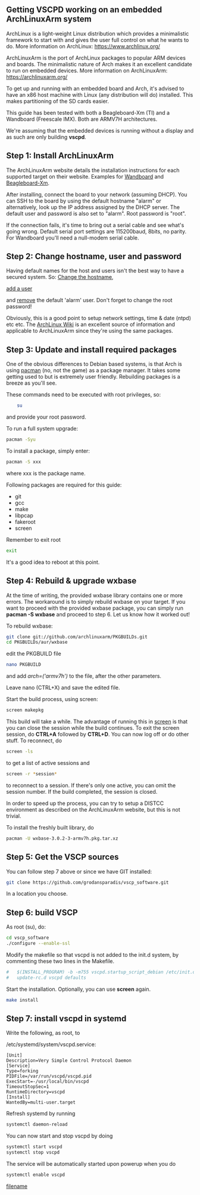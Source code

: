 ## Getting VSCPD working on an embedded ArchLinuxArm system

ArchLinux is a light-weight Linux distribution which provides a minimalistic framework to start with and gives the user full control on what he wants to do.
More information on ArchLinux: https://www.archlinux.org/

ArchLinuxArm is the port of ArchLinux packages to popular ARM devices and boards. The minimalistic nature of Arch makes it an excellent candidate to run on embedded devices.
More information on ArchLinuxArm: https://archlinuxarm.org/

To get up and running with an embedded board and Arch, it's advised to have an x86 host machine with Linux (any distribution will do) installed. This makes partitioning of the SD cards easier.

This guide has been tested with both a Beagleboard-Xm (TI) and a Wandboard (Freescale IMX). Both are ARMV7H architectures.

We're assuming that the embedded devices is running without a display and as such are only building **vscpd**.

## Step 1: Install ArchLinuxArm

The ArchLinuxArm website details the installation instructions for each supported target on their website. Examples for [Wandboard](https://archlinuxarm.org/platforms/armv7/freescale/wandboard) and [Beagleboard-Xm](https://archlinuxarm.org/platforms/armv7/ti/beagleboard-xm).

After installing, connect the board to your network (assuming DHCP). You can SSH to the board by using the default hostname "alarm" or alternatively, look up the IP address assigned by the DHCP server. The default user and password is also set to "alarm". Root password is "root".

If the connection fails, it's time to bring out a serial cable and see what's going wrong. Default serial port settings are 115200baud, 8bits, no parity. For Wandboard you'll need a null-modem serial cable.
    
## Step 2: Change hostname, user and password

Having default names for the host and users isn't the best way to have a secured system. So: [Change the hostname](https://wiki.archlinux.org/index.php/Network_configuration#Set_the_hostname),

[add a user](https://wiki.archlinux.org/index.php/users_and_groups#Example_adding_a_user) 

and [remove](https://wiki.archlinux.org/index.php/users_and_groups#Other_examples_of_user_management) the default 'alarm' user. Don't forget to change the root password!

Obviously, this is a good point to setup network settings, time & date (ntpd) etc etc. The [ArchLinux Wiki](https://wiki.archlinux.org/) is an excellent source of information and applicable to ArchLinuxArm since they're using the same packages.
    
## Step 3: Update and install required packages

    
One of the obvious differences to Debian based systems, is that Arch is using [pacman](https://wiki.archlinux.org/index.php/Pacman) (no, not the game) as a package manager. It takes some getting used to but is extremely user friendly. Rebuilding packages is a breeze as you'll see.

These commands need to be executed with root privileges, so:

```bash
    su
```    
    
and provide your root password.

To run a full system upgrade:

```bash
pacman -Syu
```

To install a package, simply enter:

```bash
pacman -S xxx
```

where xxx is the package name.

Following packages are required for this guide:

*  git
*  gcc
*  make
*  libpcap
*  fakeroot
*  screen  
    
Remember to exit root

```bash
exit
```
    
It's a good idea to reboot at this point.

##  Step 4: Rebuild & upgrade wxbase

At the time of writing, the provided wxbase library contains one or more errors.
The workaround is to simply rebuild wxbase on your target.
If you want to proceed with the provided wxbase package, you can simply run **pacman -S wxbase** and proceed to step 6. Let us know how it worked out!

To rebuild wxbase:

```bash
git clone git://github.com/archlinuxarm/PKGBUILDs.git
cd PKGBUILDs/aur/wxbase
```
    
edit the PKGBUILD file 

```bash
nano PKGBUILD
```
    
and add *arch=('armv7h')* to the file, after the other parameters.

Leave nano (CTRL+X) and save the edited file.

Start the build process, using screen:

```bash
screen makepkg
```

This build will take a while. The advantage of running this in [screen](https://wiki.archlinux.org/index.php/GNU_Screen) is that you can close the session while the build continues. To exit the screen session, do **CTRL+A** followed by **CTRL+D**. You can now log off or do other stuff. To reconnect, do

```bash
screen -ls
```

to get a list of active sessions and

```bash
screen -r *session*
```

to reconnect to a session. If there's only one active, you can omit the session number. If the build completed, the session is closed.

In order to speed up the process, you can try to setup a DISTCC environment as described on the ArchLinuxArm website, but this is not trivial.

To install the freshly built library, do

```bash
pacman -U wxbase-3.0.2-3-armv7h.pkg.tar.xz
```

##  Step 5: Get the VSCP sources

    
You can follow step 7 above or since we have GIT installed:

```bash
git clone https://github.com/grodansparadis/vscp_software.git
```

In a location you choose.

## Step 6: build VSCP

As root (su), do:

```bash
cd vscp_software
./configure --enable-ssl
```
    
Modify the makefile so that vscpd is not added to the init.d system, by commenting these two lines in the Makefile.

```bash 
#	$(INSTALL_PROGRAM) -b -m755 vscpd.startup_script_debian /etc/init.d/vscpd
#	update-rc.d vscpd defaults
```
    
Start the installation. Optionally, you can use **screen** again.

```bash
make install
```

## Step 7: install vscpd in systemd

Write the following, as root, to 

/etc/systemd/system/vscpd.service:

    [Unit]
    Description=Very Simple Control Protocol Daemon
    [Service] 
    Type=forking 
    PIDFile=/var/run/vscpd/vscpd.pid 
    ExecStart=-/usr/local/bin/vscpd
    TimeoutStopSec=1
    RuntimeDirectory=vscpd
    [Install]
    WantedBy=multi-user.target

Refresh systemd by running

```bash
systemctl daemon-reload
```
    
You can now start and stop vscpd by doing

```bash
systemctl start vscpd
systemctl stop vscpd
```
    
The service will be automatically started upon powerup when you do

```bash
systemctl enable vscpd
```
    

[filename](./bottom_copyright.md ':include')